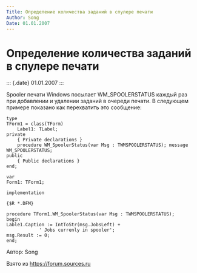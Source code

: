 ```yaml
---
Title: Определение количества заданий в спулере печати
Author: Song
Date: 01.01.2007
---
```


Определение количества заданий в спулере печати
===============================================

::: {.date}
01.01.2007
:::

Spooler печати Windows посылает WM\_SPOOLERSTATUS каждый раз при
добавлении и удалении заданий в очереди печати. В следующем примере
показано как перехватить это сообщение:

    type
    TForm1 = class(TForm)
        Label1: TLabel;
    private
        { Private declarations }
        procedure WM_SpoolerStatus(var Msg : TWMSPOOLERSTATUS); message WM_SPOOLERSTATUS;
    public
        { Public declarations }
    end;
     
    var
    Form1: TForm1;
     
    implementation
     
    {$R *.DFM}
     
    procedure TForm1.WM_SpoolerStatus(var Msg : TWMSPOOLERSTATUS);
    begin
    Lable1.Caption := IntToStr(msg.JobsLeft) +
                ' Jobs currenly in spooler';
    msg.Result := 0;
    end;

Автор: Song

Взято из <https://forum.sources.ru>
